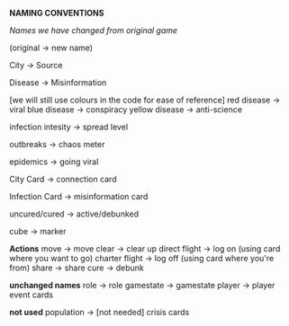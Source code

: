 **NAMING CONVENTIONS**

*Names we have changed from original game*

(original -> new name)

City -> Source

Disease ->  Misinformation

[we will still use colours in the code for ease of reference]
red disease -> viral
blue disease -> conspiracy
yellow disease -> anti-science

infection intesity -> spread level

outbreaks -> chaos meter

epidemics -> going viral

City Card -> connection card

Infection Card -> misinformation card

uncured/cured -> active/debunked

cube ->  marker

**Actions**
move            -> move
clear           -> clear up
direct flight   -> log on (using card where you want to go)
charter flight  -> log off (using card where you're from)
share           -> share
cure            -> debunk

**unchanged names**
role -> role
gamestate -> gamestate
player -> player
event cards

**not used**
population -> [not needed]
crisis cards

